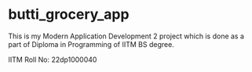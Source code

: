 # butti_grocery_app
This is my Modern Application Development 2 project which is done as a part of Diploma in Programming of IITM BS degree.

IITM Roll No: 22dp1000040
